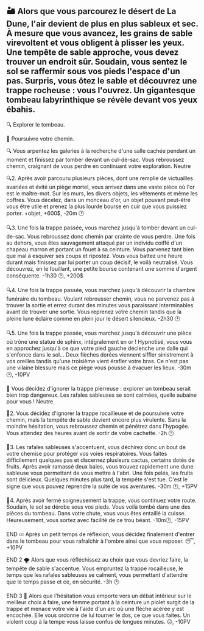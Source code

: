 ## 🏜️ Alors que vous parcourez le désert de La Dune, l'air devient de plus en plus sableux et sec. À mesure que vous avancez, les grains de sable virevoltent et vous obligent à plisser les yeux. Une tempête de sable approche, vous devez trouver un endroit sûr. Soudain, vous sentez le sol se raffermir sous vos pieds l'espace d'un pas. Surpris, vous ôtez le sable et découvrez une trappe rocheuse : vous l'ouvrez. Un gigantesque tombeau labyrinthique se révèle devant vos yeux ébahis.

🔍 Explorer le tombeau.

🚶 Poursuivre votre chemin.

🔍
Vous arpentez les galeries à la recherche d'une salle cachée pendant un moment et finissez par tomber devant un cul-de-sac. Vous rebroussez chemin, craignant de vous perdre en continuant votre exploration.
Neutre

🔍2.
Après avoir parcouru plusieurs pièces, dont une remplie de victuailles avariées et évité un piège mortel, vous arrivez dans une vaste pièce où l'or est le maître-mot. Sur les murs, les divers objets, les vêtements et même les coffres. Vous décelez, dans un monceau d'or, un objet pouvant peut-être vous être utile et prenez la plus lourde bourse en cuir que vous puissiez porter.
+objet, +600$, -20m 🕑

🔍3.
Une fois la trappe passée, vous marchez jusqu'à tomber devant un cul-de-sac. Vous rebroussez donc chemin par crainte de vous perdre. Une fois au dehors, vous êtes sauvagement attaqué par un individu coiffé d'un chapeau marron et portant un fouet à sa ceinture. Vous parvenez tant bien que mal à esquiver ses coups et ripostez. Vous vous battez une heure durant mais finissez par lui porter un coup décisif, le voilà neutralisé. Vous découvrez, en le fouillant, une petite bourse contenant une somme d'argent conséquente.
-1h30 🕑, +200$

🔍4. 
Une fois la trappe passée, vous marchez jusqu'à découvrir la chambre funéraire du tombeau. Voulant rebrousser chemin, vous ne parvenez pas à trouver la sortie et errez  durant des minutes vous paraissant interminables avant de trouver une sortie. Vous reprenez votre chemin tandis que la pleine lune éclaire comme en plein jour le désert silencieux.
-2h30 🕑

🔍5.
Une fois la trappe passée, vous marchez jusqu'à découvrir une pièce où trône une statue de sphinx, intégralement en or ! Hypnotisé, vous vous en approchez jusqu'à ce que votre pied gauche déclenche une dalle qui s'enfonce dans le sol... Deux flèches dorées viennent siffler sinistrement à vos oreilles tandis qu'une troisième vient érafler votre bras. Ce n'est pas une vilaine blessure mais ce piège vous pousse à évacuer les lieux.
-30m 🕑, -10PV

🚶
Vous décidez d'ignorer la trappe pierreuse : explorer un tombeau serait bien trop dangereux. Les rafales sableuses se sont calmées, quelle aubaine pour vous !
Neutre

🚶2.
Vous décidez d'ignorer la trappe rocailleuse et de poursuivre votre chemin, mais la tempête de sable devient encore plus virulente. Sans la moindre hésitation, vous rebroussez chemin et pénétrez dans l'hypogée. Vous attendez des heures avant de sortir de votre cachette.
-2h 🕑

🚶3.
Les rafales sableuses s'accentuent, vous déchirez donc un bout de votre chemise pour protéger vos voies respiratoires. Vous faites difficilement quelques pas et discernez plusieurs cactus, certains dotés de fruits. Après avoir ramassé deux baies, vous trouvez rapidement une dune sableuse vous permettant de vous mettre à l'abri. Une fois pelés, les fruits sont délicieux. Quelques minutes plus tard, la tempête s'est tue. C'est le signe que vous pouvez reprendre la suite de vos aventures.
-30m 🕑, +15PV

🚶4. 
Après avoir fermé soigneusement la trappe, vous continuez votre route. Soudain, le sol se dérobe sous vos pieds. Vous voilà tombé dans une des pièces du tombeau. Dans votre chute, vous vous êtes entaillé la cuisse. Heureusement, vous sortez avec facilité de ce trou béant. 
-10m🕑, -15PV

END
💤 Après un petit temps de réflexion, vous décidez finalement d'entrer dans le tombeau pour vous rafraîchir à l'ombre ainsi que vous reposer.
😴, +10PV

END 2 
🌪️ Alors que vous réfléchissez au choix que vous devriez faire, la tempête de sable s'accentue. Vous empruntez la trappe rocailleuse, le temps que les rafales sableuses se calment, vous permettant d'attendre que le temps passe et ce, en sécurité.
-3h 🕑

END 3
🏹 Alors que l'hésitation vous emporte vers un débat intérieur sur le meilleur choix à faire, une femme portant à la ceinture un piolet surgit de la trappe et menace votre vie à l'aide d'un arc où une flèche acérée y est encochée. Elle vous ordonne de lui tourner le dos, ce que vous faites. Un violent coup à la tempe vous laisse confus de longues minutes.
😖, -10PV
